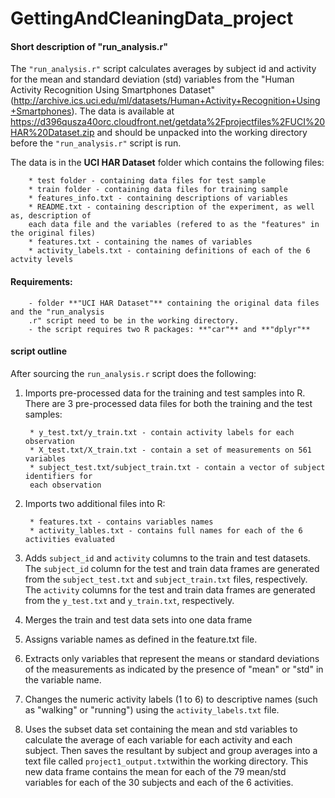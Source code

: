 GettingAndCleaningData_project
==============================
#### Short description of "run_analysis.r"

The `"run_analysis.r"` script calculates averages by subject id and activity for the mean and standard deviation (std) variables from the "Human Activity Recognition Using Smartphones Dataset" (http://archive.ics.uci.edu/ml/datasets/Human+Activity+Recognition+Using+Smartphones).
The data is available at https://d396qusza40orc.cloudfront.net/getdata%2Fprojectfiles%2FUCI%20HAR%20Dataset.zip and should be unpacked into the working directory before the `"run_analysis.r"` script is run. 

The data is in the **UCI HAR Dataset** folder which contains the following files:

        * test folder - containing data files for test sample
        * train folder - containing data files for training sample
        * features_info.txt - containing descriptions of variables
        * README.txt - containing description of the experiment, as well as, description of                
        each data file and the variables (refered to as the "features" in the original files)
        * features.txt - containing the names of variables
        * activity_labels.txt - containing definitions of each of the 6 actvity levels


#### Requirements: 
        
        - folder **"UCI HAR Dataset"** containing the original data files and the "run_analysis
        .r" script need to be in the working directory. 
        - the script requires two R packages: **"car"** and **"dplyr"**


#### script outline

After sourcing the `run_analysis.r` script does the following:

1. Imports pre-processed data for the training and test samples into R. There are 3 pre-processed data files for both the training and the test samples:
        
        * y_test.txt/y_train.txt - contain activity labels for each observation
        * X_test.txt/X_train.txt - contain a set of measurements on 561 variables
        * subject_test.txt/subject_train.txt - contain a vector of subject identifiers for
        each observation
        
2. Imports two additional files into R:

        * features.txt - contains variables names
        * activity_lables.txt - contains full names for each of the 6 activities evaluated
        
3. Adds `subject_id` and `activity` columns to the train and test datasets. The `subject_id` column for the test and train data frames are generated from the `subject_test.txt` and `subject_train.txt` files, respectively. The `activity` columns for the test and train data frames are generated from the `y_test.txt` and `y_train.txt`, respectively. 

4. Merges the train and test data sets into one data frame

5. Assigns variable names as defined in the feature.txt file. 

6. Extracts only variables that represent the means or standard deviations of the measurements as indicated by the presence of "mean" or "std" in the variable name.

7. Changes the numeric activity labels (1 to 6) to descriptive names (such as "walking" or "running") using the `activity_labels.txt` file. 

9. Uses the subset data set containing the mean and std variables to calculate the average of each variable for each activity and each subject. Then saves the resultant by subject and group averages into a text file called `project1_output.txt`within the working directory. This new data frame contains the mean for each of the 79 mean/std variables for each of the 30 subjects and each of the 6 activities. 

